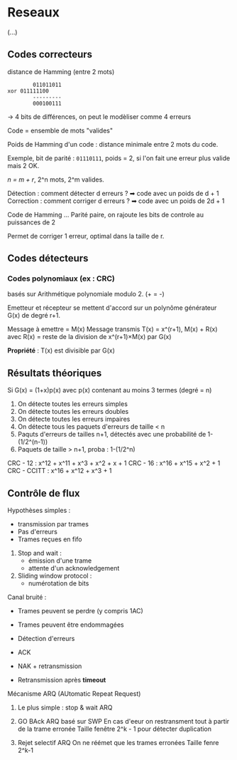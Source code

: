 # Reseaux 

(...)

## Codes correcteurs

distance de Hamming (entre 2 mots)

			011011011
	xor	011111100
			---------
			000100111

→ 4 bits de différences, on peut le modèliser comme 4 erreurs

Code = ensemble de mots "valides"

Poids de Hamming d'un code : distance minimale entre 2 mots du code.

Exemple, bit de parité : `01110111`, poids = 2, si l'on fait une erreur plus valide mais 2 OK.

*n = m + r*, 2^n mots, 2^m valides.

Détection : comment détecter d erreurs ?
➡ code avec un poids de d + 1
Correction : comment corriger d erreurs ?
➡ code avec un poids de 2d + 1

Code de Hamming ... Parité paire, on rajoute les bits de controle au puissances de 2

Permet de corriger 1 erreur, optimal dans la taille de r.

## Codes détecteurs 

### Codes polynomiaux (ex : CRC)

basés sur Arithmétique polynomiale modulo 2. (+ = -)

Emetteur et récepteur se mettent d'accord sur un polynôme générateur G(x) de degré r+1.

Message à emettre = M(x)
Message transmis T(x) = x^(r+1), M(x) + R(x) avec R(x) = reste de la division de x^(r+1)×M(x) par G(x)

**Propriété** : T(x) est divisible par G(x)

## Résultats théoriques

Si G(x) = (1+x)p(x) avec p(x) contenant au moins 3 termes (degré = n)
1. On détecte toutes les erreurs simples
2. On détecte toutes les erreurs doubles
3. On détecte toutes les erreurs impaires
4. On détecte tous les paquets d'erreurs de taille < n
5. Paquts d'erreurs de tailles n+1, détectés avec une probabilité de 1-(1/2^(n-1))
6. Paquets de taille > n+1, proba : 1-(1/2^n)

CRC - 12 : x^12 + x^11 + x^3 + x^2 + x + 1
CRC - 16 :  x^16 + x^15 + x^2 + 1
CRC - CCITT : x^16 + x^12 + x^3 + 1

## Contrôle de flux 

Hypothèses simples :
- transmission par trames
- Pas d'erreurs
- Trames reçues en fifo

1. Stop and wait :
	- émission d'une trame
	- attente d'un acknowledgement
2. Sliding window protocol :
	- numérotation de bits

Canal bruité :
- Trames peuvent se perdre (y compris 1AC)
- Trames peuvent être endommagées

- Détection d'erreurs
- ACK
- NAK + retransmission
- Retransmission après **timeout**

Mécanisme ARQ (AUtomatic Repeat Request)

1. Le plus simple : stop & wait ARQ

2. GO BAck ARQ 
	basé sur SWP
	En cas d'eeur on restransment tout à partir de la trame erronée
	Taille fenêtre 2^k - 1 pour détecter duplication

3. Rejet selectif ARQ
	On ne réémet que les trames erronées
	Taille fenre 2^k-1


